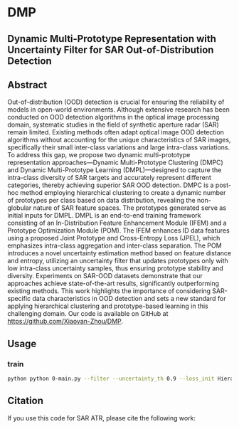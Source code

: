 # DMP
## Dynamic Multi-Prototype Representation with Uncertainty Filter for SAR Out-of-Distribution Detection

## Abstract
Out-of-distribution (OOD) detection is crucial for ensuring the reliability of models in open-world environments. Although extensive research has been conducted on OOD detection algorithms in the optical image processing domain, systematic studies in the field of synthetic aperture radar (SAR) remain limited. Existing methods often adapt optical image OOD detection algorithms without accounting for the unique characteristics of SAR images, specifically their small inter-class variations and large intra-class variations. To address this gap, we propose two dynamic multi-prototype representation approaches—Dynamic Multi-Prototype Clustering (DMPC) and Dynamic Multi-Prototype Learning (DMPL)—designed to capture the intra-class diversity of SAR targets and accurately represent different categories, thereby achieving superior SAR OOD detection. DMPC is a post-hoc method employing hierarchical clustering to create a dynamic number of prototypes per class based on data distribution, revealing the non-globular nature of SAR feature spaces. The prototypes generated serve as initial inputs for DMPL. DMPL is an end-to-end training framework consisting of an In-Distribution Feature Enhancement Module (IFEM) and a Prototype Optimization Module (POM). The IFEM enhances ID data features using a proposed Joint Prototype and Cross-Entropy Loss (JPEL), which emphasizes intra-class aggregation and inter-class separation. The POM introduces a novel uncertainty estimation method based on feature distance and entropy, utilizing an uncertainty filter that updates prototypes only with low intra-class uncertainty samples, thus ensuring prototype stability and diversity. Experiments on SAR-OOD datasets demonstrate that our approaches achieve state-of-the-art results, significantly outperforming existing methods. This work highlights the importance of considering SAR-specific data characteristics in OOD detection and sets a new standard for applying hierarchical clustering and prototype-based learning in this challenging domain. Our code is available on GitHub at https://github.com/Xiaoyan-Zhou/DMP.

## Usage
### train

```sh
python python 0-main.py --filter --uncertainty_th 0.9 --loss_init HierarchicalClustering --K 40 --batch_size 32 --lr_model 0.01 --lr_pro 0.5 --centroids_path ./init_model_npy/resnet18_CE_10_K40_HierarchicalClustering_centroids.npy --label_path ./init_model_npy/resnet18_CE_10_K40_HierarchicalClustering_labels.npy
```
## Citation
If you use this code for SAR ATR, please cite the following work:
```

```

